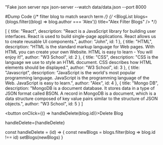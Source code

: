 "Fake json server
npx json-server --watch data/data.json --port 8000

#Dump Code 
 {/* filter blog to match search term */}
      {/* <BlogList blogs={blogs.filter((blog) => blog.author === 'Alex')} title="Alex Filter Blogs" /> */}

[
    { title: "React", description: "React is a JavaScript library for building user interfaces. React is used to build single-page applications. React allows us to create reusable UI components.", author: "John", id: 1 },
    { title: "HTML", description: "HTML is the standard markup language for Web pages. With HTML you can create your own Website. HTML is easy to learn - You will enjoy it!", author: "W3 School", id: 2 },
    { title: "CSS", description: "CSS is the language we use to style an HTML document. CSS describes how HTML elements should be displayed.", author: "W3 School", id: 3 },
    { title: "Javascript", description: "JavaScript is the world's most popular programming language. JavaScript is the programming language of the Web. JavaScript is easy to learn.", author: "Alex", id: 4 },
    { title: "Mongo DB", description: "MongoDB is a document database. It stores data in a type of JSON format called BSON. A record in MongoDB is a document, which is a data structure composed of key value pairs similar to the structure of JSON objects.", author: "W3 School", id: 5 }
  ]

  <button onClick={() => handleDelete(blog.id)}>Delete Blog</button>

  handleDelete={handleDelete} 

  const handleDelete = (id) => {
    const newBlogs = blogs.filter(blog => blog.id !== id)
    setBlogs(newBlogs)
  }
